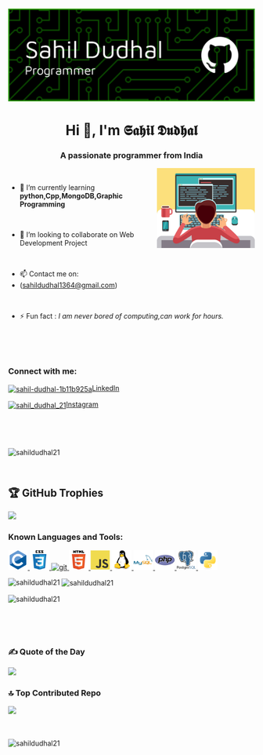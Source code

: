 ![logo](https://github.com/SAHILDUDHAL21/SAHILDUDHAL21/blob/main/github-header-image.png)
<h1 align="center">Hi 👋, I'm 𝕾𝖆𝖍𝖎𝖑 𝕯𝖚𝖉𝖍𝖆𝖑</h1>
<h3 align="center">A passionate programmer from India</h3>
<img align="right" alt="Coding" width="200" src="https://github.com/SAHILDUDHAL21/SAHILDUDHAL21/blob/main/IMG_20230523_110004.jpg">
 



<p align="left"> <a href="https://twitter.com/" target="blank"><img src="https://img.shields.io/twitter/follow/?logo=twitter&style=for-the-badge" alt="" /></a> </p>

- 🌱 I’m currently learning **python,Cpp,MongoDB,Graphic Programming**

<br>

- 👯 I’m looking to collaborate on Web Development Project

<br>

- 📫 Contact me on:
- (sahildudhal1364@gmail.com)

                                  

<br>

- ⚡ Fun fact : <i>I am never bored of computing,can work for hours.</i>

<br><br><br>

<h3 align="left">Connect with me:</h3>

<p align="left">

<a href="https://linkedin.com/in/sahil-dudhal-1b11b925a" target="blank"><img align="center" src="https://raw.githubusercontent.com/rahuldkjain/github-profile-readme-generator/master/src/images/icons/Social/linked-in-alt.svg" alt="sahil-dudhal-1b11b925a" height="30" width="40"/>LinkedIn</a> 

<a href="https://instagram.com/sahil_dudhal_21" target="blank"><img align="center" src="https://raw.githubusercontent.com/rahuldkjain/github-profile-readme-generator/master/src/images/icons/Social/instagram.svg" alt="sahil_dudhal_21" height="30" width="40" />Instagram</a>  

</p><br>





<br>
<br>

<p align="left"> <img src="https://komarev.com/ghpvc/?username=sahildudhal21&label=Profile%20views&color=0e75b6&style=flat" alt="sahildudhal21" /> </p><br>

## 🏆 GitHub Trophies
![](https://github-profile-trophy.vercel.app/?username=sahildudhal21&theme=discord&no-frame=false&no-bg=true&margin-w=4)                                                                                                                                               
                                                                                                                                               



<h3 align="left">Known Languages and Tools:</h3>
<p align="left"> <a href="https://www.cprogramming.com/" target="_blank" rel="noreferrer"> <img src="https://raw.githubusercontent.com/devicons/devicon/master/icons/c/c-original.svg" alt="c" width="40" height="40"/> </a> <a href="https://www.w3schools.com/css/" target="_blank" rel="noreferrer"> <img src="https://raw.githubusercontent.com/devicons/devicon/master/icons/css3/css3-original-wordmark.svg" alt="css3" width="40" height="40"/> </a> <a href="https://git-scm.com/" target="_blank" rel="noreferrer"> <img src="https://www.vectorlogo.zone/logos/git-scm/git-scm-icon.svg" alt="git" width="40" height="40"/> </a> <a href="https://www.w3.org/html/" target="_blank" rel="noreferrer"> <img src="https://raw.githubusercontent.com/devicons/devicon/master/icons/html5/html5-original-wordmark.svg" alt="html5" width="40" height="40"/> </a> <a href="https://developer.mozilla.org/en-US/docs/Web/JavaScript" target="_blank" rel="noreferrer"> <img src="https://raw.githubusercontent.com/devicons/devicon/master/icons/javascript/javascript-original.svg" alt="javascript" width="40" height="40"/> </a> <a href="https://www.linux.org/" target="_blank" rel="noreferrer"> <img src="https://raw.githubusercontent.com/devicons/devicon/master/icons/linux/linux-original.svg" alt="linux" width="40" height="40"/> </a> <a href="https://www.mysql.com/" target="_blank" rel="noreferrer"> <img src="https://raw.githubusercontent.com/devicons/devicon/master/icons/mysql/mysql-original-wordmark.svg" alt="mysql" width="40" height="40"/> </a> <a href="https://www.php.net" target="_blank" rel="noreferrer"> <img src="https://raw.githubusercontent.com/devicons/devicon/master/icons/php/php-original.svg" alt="php" width="40" height="40"/> </a> <a href="https://www.postgresql.org" target="_blank" rel="noreferrer"> <img src="https://raw.githubusercontent.com/devicons/devicon/master/icons/postgresql/postgresql-original-wordmark.svg" alt="postgresql" width="40" height="40"/> </a> <a href="https://www.python.org" target="_blank" rel="noreferrer"> <img src="https://raw.githubusercontent.com/devicons/devicon/master/icons/python/python-original.svg" alt="python" width="40" height="40"/> </a> </p>

<p><img align="left" src="https://github-readme-stats.vercel.app/api/top-langs?username=sahildudhal21&show_icons=true&locale=en&layout=compact" alt="sahildudhal21" /></p>

<p>&nbsp;<img align="center" src="https://github-readme-stats.vercel.app/api?username=sahildudhal21&show_icons=true&locale=en" alt="sahildudhal21" /></p>

<p><img align="center" src="https://github-readme-streak-stats.herokuapp.com/?user=sahildudhal21&" alt="sahildudhal21" /></p><br><br><br>
                                                                                   
### ✍️ Quote of the Day 

![](https://quotes-github-readme.vercel.app/api?type=horizontal&theme=radical)

### 🔝 Top Contributed Repo

![](https://github-contributor-stats.vercel.app/api?username=SAHILDUDHAL21&limit=5&theme=dark&combine_all_yearly_contributions=true)<br><br><br>
                                                                                                      <p align="left"> <img src="https://komarev.com/ghpvc/?username=sahildudhal21&label=Profile%20views&color=0e75b6&style=flat" alt="sahildudhal21" /> </p><br>             

                                                                                                                      
                                                                                                                     

